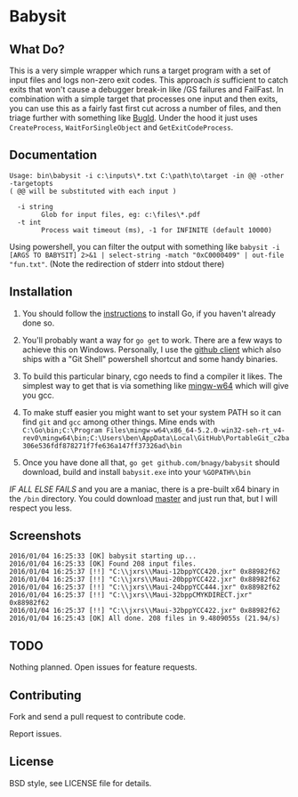Babysit
=======

## What Do?

This is a very simple wrapper which runs a target program with a set of input files and logs non-zero exit codes. This approach _is_ sufficient to catch exits that won't cause a debugger break-in like /GS failures and FailFast. In combination with a simple target that processes one input and then exits, you can use this as a fairly fast first cut across a number of files, and then triage further with something like [BugId](https://github.com/SkyLined/BugId). Under the hood it just uses `CreateProcess`, `WaitForSingleObject` and `GetExitCodeProcess`.

## Documentation

```
Usage: bin\babysit -i c:\inputs\*.txt C:\path\to\target -in @@ -other -targetopts
( @@ will be substituted with each input )

  -i string
        Glob for input files, eg: c:\files\*.pdf
  -t int
        Process wait timeout (ms), -1 for INFINITE (default 10000)
```

Using powershell, you can filter the output with something like `babysit -i [ARGS TO BABYSIT] 2>&1 | select-string -match "0xC0000409" | out-file "fun.txt"`. (Note the redirection of stderr into stdout there)

## Installation

1. You should follow the [instructions](https://golang.org/doc/install) to
install Go, if you haven't already done so.

2. You'll probably want a way for `go get` to work. There are a few ways to achieve this on Windows. Personally, I use the [github client](https://desktop.github.com/) which also ships with a "Git Shell" powershell shortcut and some handy binaries.

3. To build this particular binary, cgo needs to find a compiler it likes. The simplest way to get that is via something like [mingw-w64](http://mingw-w64.org/doku.php) which will give you gcc.

4. To make stuff easier you might want to set your system PATH so it can find `git` and `gcc` among other things. Mine ends with `C:\Go\bin;C:\Program Files\mingw-w64\x86_64-5.2.0-win32-seh-rt_v4-rev0\mingw64\bin;C:\Users\ben\AppData\Local\GitHub\PortableGit_c2ba306e536fdf878271f7fe636a147ff37326ad\bin`

5. Once you have done all that, `go get github.com/bnagy/babysit` should download, build and install `babysit.exe` into your `%GOPATH%\bin`

*IF ALL ELSE FAILS* and you are a maniac, there is a pre-built x64 binary in the `/bin` directory. You could download [master](https://github.com/bnagy/babysit/archive/master.zip) and just run that, but I will respect you less.

## Screenshots

```
2016/01/04 16:25:33 [OK] babysit starting up...
2016/01/04 16:25:33 [OK] Found 208 input files.
2016/01/04 16:25:37 [!!] "C:\\jxrs\\Maui-12bppYCC420.jxr" 0x88982f62
2016/01/04 16:25:37 [!!] "C:\\jxrs\\Maui-20bppYCC422.jxr" 0x88982f62
2016/01/04 16:25:37 [!!] "C:\\jxrs\\Maui-24bppYCC444.jxr" 0x88982f62
2016/01/04 16:25:37 [!!] "C:\\jxrs\\Maui-32bppCMYKDIRECT.jxr" 0x88982f62
2016/01/04 16:25:37 [!!] "C:\\jxrs\\Maui-32bppYCC422.jxr" 0x88982f62
2016/01/04 16:25:43 [OK] All done. 208 files in 9.4809055s (21.94/s)
```

## TODO

Nothing planned. Open issues for feature requests.

## Contributing

Fork and send a pull request to contribute code.

Report issues.

## License

BSD style, see LICENSE file for details.
